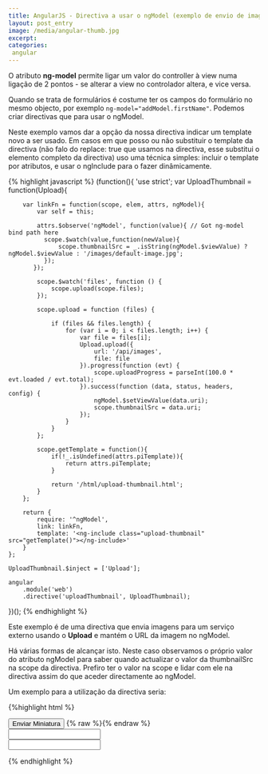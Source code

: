 ```yaml
---
title: AngularJS - Directiva a usar o ngModel (exemplo de envio de imagem)
layout: post_entry
image: /media/angular-thumb.jpg
excerpt: 
categories:
 angular
---
```


O atributo **ng-model** permite ligar um valor do controller à view numa ligação de 2 pontos - se alterar a view no controlador altera, e vice versa.

Quando se trata de formulários é costume ter os campos do formulário no mesmo objecto, por exemplo ``ng-model="addModel.firstName"``. Podemos criar directivas que para usar o ngModel.

Neste exemplo vamos dar a opção da nossa directiva indicar um template novo a ser usado. Em casos em que posso ou não substituir o template da directiva (não falo do replace: true que usamos na directiva, esse substitui o elemento completo da directiva) uso uma técnica simples: incluir o template por atributos, e usar o ngInclude para o fazer dinâmicamente.

{% highlight javascript %}
(function(){
    'use strict';
    var UploadThumbnail = function(Upload){

        var linkFn = function(scope, elem, attrs, ngModel){
            var self = this;

            attrs.$observe('ngModel', function(value){ // Got ng-model bind path here
              scope.$watch(value,function(newValue){ 
                  scope.thumbnailSrc = _.isString(ngModel.$viewValue) ? ngModel.$viewValue : '/images/default-image.jpg';
              });
           });

            scope.$watch('files', function () {
                scope.upload(scope.files);
            });

            scope.upload = function (files) {

                if (files && files.length) {
                    for (var i = 0; i < files.length; i++) {
                        var file = files[i];
                        Upload.upload({
                            url: '/api/images',
                            file: file
                        }).progress(function (evt) {
                            scope.uploadProgress = parseInt(100.0 * evt.loaded / evt.total);
                        }).success(function (data, status, headers, config) {
                            ngModel.$setViewValue(data.uri);
                            scope.thumbnailSrc = data.uri;
                        });
                    }
                }
            };

            scope.getTemplate = function(){
                if(!_.isUndefined(attrs.piTemplate)){
                    return attrs.piTemplate;
                }

                return '/html/upload-thumbnail.html';
            }
        };

        return {
            require: '^ngModel',
            link: linkFn,
            template: '<ng-include class="upload-thumbnail" src="getTemplate()"></ng-include>'
        }
    };

    UploadThumbnail.$inject = ['Upload'];

    angular
        .module('web')
        .directive('uploadThumbnail', UploadThumbnail);

})();
{% endhighlight %}

Este exemplo é de uma directiva que envia imagens para um serviço externo usando o **Upload** e mantém o URL da imagem no ngModel.

Há várias formas de alcançar isto. Neste caso observamos o próprio valor do atributo ngModel para saber quando actualizar o valor da thumbnailSrc na scope da directiva. Prefiro ter o valor na scope e lidar com ele na directiva assim do que aceder directamente ao ngModel.

Um exemplo para a utilização da directiva seria:

{%highlight html %}
<form>
<div class="form-group">
<button ng-model="createModel.thumbnailSrc" upload-thumbnail>Enviar Miniatura</button>
{% raw %}<img ng-src="{{createModel.thumbnailSrc}}" />{% endraw %}
</div>
<div class="form-group">
<input type="text" ng-model="createModel.firstName" required />
</div>
<div class="form-group">
<input type="text" ng-model="createModel.lastName" required />
</div>
</form>
{% endhighlight %}